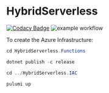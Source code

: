 # HybridServerless

[![Codacy Badge](https://app.codacy.com/project/badge/Grade/72c35f2824684eacb0bb75a3e3a80dad)](https://www.codacy.com/gh/Pro-Coded/pro-hybrid-serverless/dashboard?utm_source=github.com&amp;utm_medium=referral&amp;utm_content=Pro-Coded/pro-hybrid-serverless&amp;utm_campaign=Badge_Grade)
![example workflow](https://github.com/Pro-Coded/pro-hybrid-serverless/actions/workflows/dotnet.yml/badge.svg)

To create the Azure Infrastructure:
~~~~ csharp
cd HybridServerless.Functions

dotnet publish -c release

cd ../HybridServerless.IAC

pulumi up
~~~~
